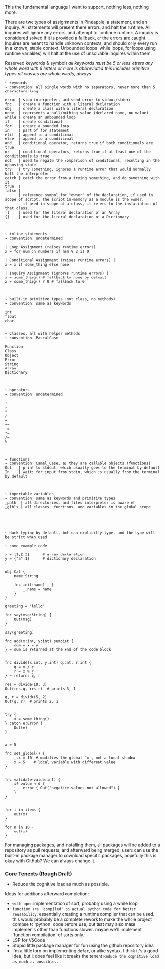 This the fundamental language I want to support, nothing less, nothing more.

There are two types of assignments in Pineapple, a statement, and an inquiry.
All statements will present there errors, and halt the runtime.
All inquires will ignore any errors, and attempt to continue runtime.
A inquiry is considered solved if it is provided a fallback, or the errors are caught.
Inquires are meant to handle unknown contexts, and should only every run in a known, stable context.
Unbounded loops (while loops, for loops using runtime variables) will halt at the use of unsolvable inquires within them.

Reserved keywords & symbols
*all keywords must be 5 or less letters*
*any whole word with 6 letters or more is abbreviated*
*this includes primitive types*
*all classes are whole words, always*
```
~ keywords
~ convention: all single words with no separators, never more than 5 characters long

error | stop interpreter, and send error to stdout/stderr
fnc   | create a function with a literal declaration
obj   | create a class with a literal declaration
none  | represents a null/nothing value (declared name, no value)
while | create an unbounded loop
if    | create conditional
for   | create a bounded loop
in    | part of for statement
elif  | append to a conditional
else  | append to a conditional
and   | conditional operator, returns true if both conditionals are true
or    | conditional operators, returns true if at least one of the conditionals is true
not   | used to negate the comparison of conditional, resulting in the opposing state
try   | try something, ignores a runtime error that would normally halt the interpreter
catch | catch the error from a trying something, and do something with it
true  |
false |
_     | reference symbol for "owner" of the declaration, if used in scope of script, the script in-memory as a module is the owner,
        if used in scope of a class, it refers to the instatiation of that class.
[]    | used for the literal declaration of an Array
{}    | used for the literal declaration of a Dictionary



~ inline statements
~ convention: undetermined

| Loop Assignment (raises runtime errors) |
x = for num in numbers if num % 2 is 0

| Conditional Assignment (raises runtime errors) |
x = x if some_thing else none

| Inquiry Assignment (ignores runtime errors) |
x = some_thing() # fallback to none by default
x = some_thing() ? 0 # fallback to 0



~ built-in primitive types (not class, no methods)
~ convention: same as keywords

int
float
char


~ classes, all with helper methods
~ convention: PascalCase

Function
Class
Object
Error
String
Array
Dictionary



~ operators
~ convention: undetermined

+
-
*
/
=
+=
-=
*=
/=
%



~ functions
~ convention: Camel_Case, as they are callable objects (functions)
Out   | print to stdout, which usually goes to the terminal by default
In    | waits for input from stdin, which is usually from the terminal by default



~ importable variables
~ convention: same as keywords and primitive types
_path  | all directories, and files interpreter is aware of
_glbls | all classes, functions, and variables in the global scope





~ duck typing by default, but can explicitly type, and the type will be strict when used

~ some example code

x = [1,2,3]      # array declaration
y = {"a":1}      # dictionary declaration


obj Cat {
	name:String
	
	fnc init(name) _ {
		_.name = name
	}
}

greeting = "hello"

fnc say(msg:String) {
	Out(msg)
}

say(greeting)

fnc add(x:int, y:int) sum:int {
	sum = x + y
} ~ sum is returned at the end of the code block


fnc divide(x:int, y:int) q:int, r:int {
    q = x / y
    r = x % y
} ~ returns q, r

res = divide(10, 3)
Out(res.q, res.r)  # prints 3, 1

q, r = divide(5, 2)
Out(q, r)  # prints 2, 1


try {
	x = some_thing()
} catch e:Error {
	Out(e)
}


x = 5

fnc set_global() {
    _.x = 10  # modifies the global `x`, not a local shadow
    x = 5    # local variable with different value
}


fnc validate(value:int) {
    if value < 0 {
        error { Out("negative values not allowed") }
    }
}


for i in items {
    out(x)
}

for n in 10 {
    out(x)
}

```

For managing packages, and installing them, all packages will be added to a repository as pull requests, and afterward being merged, users can use the built-in package manager to download specific packages, hopefully this is okay with GitHub? We can always change it.


### Core Tenents (Rough Draft)
 - Reduce the cognitive load as much as possible.


Ideas for additions afterward completion:
 - `with open` implementation of sort, probably using a while loop
 - `function are 'compiled' to actual python code for better reusability`, essentially creating a runtime compiler that can be used. this would probably be a complete rework to make the whole project compile to 'python' code before use, but that may also make implements other than functions slower. maybe we'll implement 'function compilation' of sorts only.
 - LSP for VSCode
 - Stupid little package manager for fun using the github repository idea
 - I'm a little torn on implementing `defer`, or alike syntax. I think it's a good idea, but it does feel like it breaks the tenent `Reduce the cognitive load as much as possible.`.
